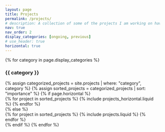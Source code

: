 ```yaml
---
layout: page
title: Projects
permalink: /projects/
# description: A collection of some of the projects I am working on have worked on in the past
nav: true
nav_order: 2
display_categories: [ongoing, previous]
# use_header: true
horizontal: true
---
```


<!-- pages/projects.md -->
<div class="projects">

<!-- Display categorized projects -->

{% for category in page.display_categories %}

  <h3 class="category">{{ category }}</h3>
  {% assign categorized_projects = site.projects | where: "category", category %}
{% assign sorted_projects = categorized_projects | sort: "importance" %}
<!-- Generate cards for each project -->
{% if page.horizontal %}
<div class="container">
  <div class="row row-cols-1 row-cols-md-2">
  {% for project in sorted_projects %}
    {% include projects_horizontal.liquid %}
  {% endfor %}
  </div>
</div>
{% else %}
<div class="row row-cols-1 row-cols-md-3">
  {% for project in sorted_projects %}
    {% include projects.liquid %}
  {% endfor %}
</div>
{% endif %}
{% endfor %}

</div>
